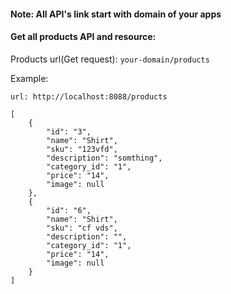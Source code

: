 #### Note: All API's link start with domain of your apps 
#### Get all products API and resource: 
Products url(Get request):  ```your-domain/products```

Example: 
```
url: http://localhost:8088/products

[
    {
        "id": "3",
        "name": "Shirt",
        "sku": "123vfd",
        "description": "somthing",
        "category_id": "1",
        "price": "14",
        "image": null
    },
    {
        "id": "6",
        "name": "Shirt",
        "sku": "cf vds",
        "description": "",
        "category_id": "1",
        "price": "14",
        "image": null
    }
]
```
